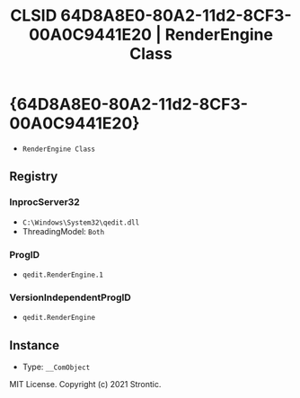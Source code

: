 ﻿---
title: "CLSID 64D8A8E0-80A2-11d2-8CF3-00A0C9441E20 | RenderEngine Class"
excerpt: What is COM-Object CLSID 64D8A8E0-80A2-11d2-8CF3-00A0C9441E20?
---

# {64D8A8E0-80A2-11d2-8CF3-00A0C9441E20}

* `RenderEngine Class`

## Registry


### InprocServer32

* `C:\Windows\System32\qedit.dll`
* ThreadingModel: `Both`

### ProgID

* `qedit.RenderEngine.1`

### VersionIndependentProgID

* `qedit.RenderEngine`

## Instance

* Type: `__ComObject`

MIT License. Copyright (c) 2021 Strontic.



